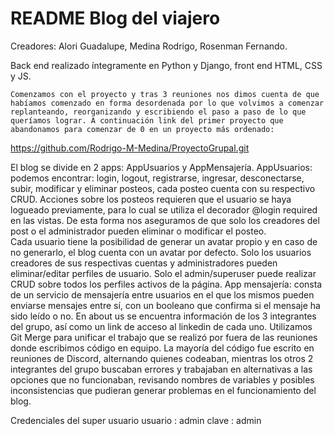 # README Blog del viajero
Creadores: Alori Guadalupe, Medina Rodrigo, Rosenman Fernando.

Back end realizado íntegramente en Python y Django, front end HTML, CSS y JS.

	Comenzamos con el proyecto y tras 3 reuniones nos dimos cuenta de que habíamos comenzado en forma desordenada por lo que volvimos a comenzar replanteando, reorganizando y escribiendo el paso a paso de lo que queríamos lograr. A continuación link del primer proyecto que abandonamos para comenzar de 0 en un proyecto más ordenado: 
https://github.com/Rodrigo-M-Medina/ProyectoGrupal.git

El blog se divide en 2 apps: AppUsuarios y AppMensajería. 
AppUsuarios: podemos encontrar: login, logout, registrarse, ingresar, desconectarse, subir, modificar y eliminar posteos, cada posteo cuenta con su respectivo CRUD.
Acciones sobre los posteos requieren que el usuario se haya logueado previamente, para lo cual se utiliza el decorador @login required en las vistas. 
De esta forma nos aseguramos de que solo los creadores del post o el administrador pueden eliminar o modificar el posteo.  
Cada usuario tiene la posibilidad de generar un avatar propio y en caso de no generarlo, el blog cuenta con un avatar por defecto. 
Solo los usuarios creadores de sus respectivas cuentas y administradores pueden eliminar/editar perfiles de usuario. 
Solo el admin/superuser puede realizar CRUD sobre todos los perfiles activos de la página. 
App mensajería: consta de un servicio de mensajería entre usuarios en el que los mismos pueden enviarse mensajes entre sí, con un booleano que confirma si el mensaje ha sido leído o no.
En about us se encuentra información de los 3 integrantes del grupo, así como un link de acceso al linkedin de cada uno.
Utilizamos Git Merge para unificar el trabajo que se realizó por fuera de las reuniones donde escribimos código en equipo. 
La mayoría del código fue escrito en reuniones de Discord, alternando quienes codeaban, mientras los otros 2 integrantes del grupo buscaban errores y trabajaban en alternativas a las opciones que no funcionaban, revisando nombres de variables y posibles inconsistencias que pudieran generar problemas en el funcionamiento del blog.

Credenciales del super usuario
usuario : admin
clave : admin
